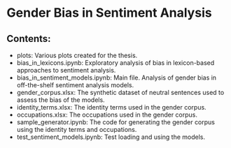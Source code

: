 # Gender Bias in Sentiment Analysis

## Contents:
* plots: Various plots created for the thesis. 
* bias_in_lexicons.ipynb: Exploratory analysis of bias in lexicon-based approaches to sentiment analysis.
* bias_in_sentiment_models.ipynb: Main file. Analysis of gender bias in off-the-shelf sentiment analysis models.
* gender_corpus.xlsx: The synthetic dataset of neutral sentences used to assess the bias of the models.
* identity_terms.xlsx: The identity terms used in the gender corpus.
* occupations.xlsx: The occupations used in the gender corpus.
* sample_generator.ipynb: The code for generating the gender corpus using the identity terms and occupations.
* test_sentiment_models.ipynb: Test loading and using the models.